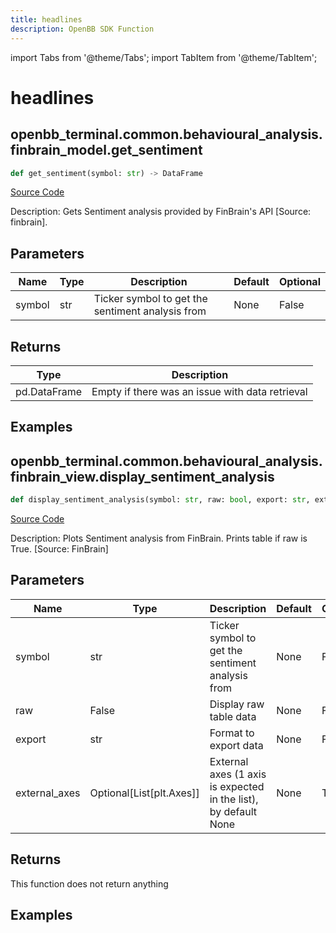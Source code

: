 ```yaml
---
title: headlines
description: OpenBB SDK Function
---
```


import Tabs from '@theme/Tabs';
import TabItem from '@theme/TabItem';

# headlines

<Tabs>
<TabItem value="model" label="Model" default>

## openbb_terminal.common.behavioural_analysis.finbrain_model.get_sentiment

```python title='openbb_terminal/common/behavioural_analysis/finbrain_model.py'
def get_sentiment(symbol: str) -> DataFrame
```
[Source Code](https://github.com/OpenBB-finance/OpenBBTerminal/tree/main/openbb_terminal/common/behavioural_analysis/finbrain_model.py#L15)

Description: Gets Sentiment analysis provided by FinBrain's API [Source: finbrain].

## Parameters

| Name | Type | Description | Default | Optional |
| ---- | ---- | ----------- | ------- | -------- |
| symbol | str | Ticker symbol to get the sentiment analysis from | None | False |

## Returns

| Type | Description |
| ---- | ----------- |
| pd.DataFrame | Empty if there was an issue with data retrieval |

## Examples



</TabItem>
<TabItem value="view" label="View">

## openbb_terminal.common.behavioural_analysis.finbrain_view.display_sentiment_analysis

```python title='openbb_terminal/common/behavioural_analysis/finbrain_view.py'
def display_sentiment_analysis(symbol: str, raw: bool, export: str, external_axes: Optional[List[matplotlib.axes._axes.Axes]]) -> None
```
[Source Code](https://github.com/OpenBB-finance/OpenBBTerminal/tree/main/openbb_terminal/common/behavioural_analysis/finbrain_view.py#L36)

Description: Plots Sentiment analysis from FinBrain. Prints table if raw is True. [Source: FinBrain]

## Parameters

| Name | Type | Description | Default | Optional |
| ---- | ---- | ----------- | ------- | -------- |
| symbol | str | Ticker symbol to get the sentiment analysis from | None | False |
| raw | False | Display raw table data | None | False |
| export | str | Format to export data | None | False |
| external_axes | Optional[List[plt.Axes]] | External axes (1 axis is expected in the list), by default None | None | True |

## Returns

This function does not return anything

## Examples



</TabItem>
</Tabs>
